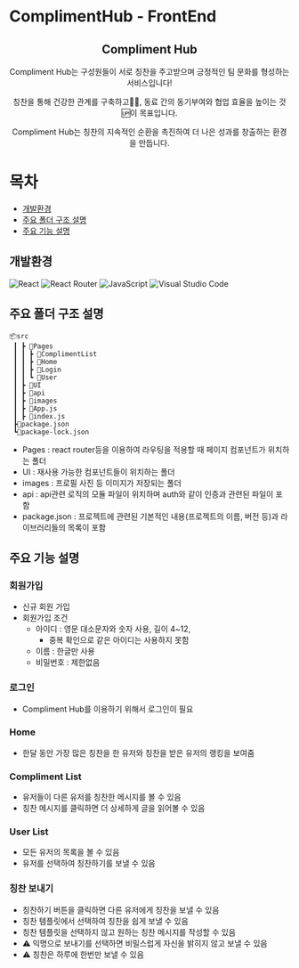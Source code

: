 # ComplimentHub - FrontEnd
<div align="center">
<h2>Compliment Hub</h2>
Compliment Hub는 구성원들이 서로 칭찬을 주고받으며 긍정적인 팀 문화를 형성하는 서비스입니다!

칭찬을 통해 건강한 관계를 구축하고💪🏻, 동료 간의 동기부여와 협업 효율을 높이는 것🆙이 목표입니다. 

Compliment Hub는 칭찬의 지속적인 순환을 촉진하여 더 나은 성과를 창출하는 환경을 만듭니다.

</div>

# 목차
- [개발환경](#개발환경) 
- [주요 폴더 구조 설명](#주요-폴더-구조-설명)
- [주요 기능 설명](#주요-기능-설명)

## 개발환경
![React](https://img.shields.io/badge/react-%2320232a.svg?style=for-the-badge&logo=react&logoColor=%2361DAFB) ![React Router](https://img.shields.io/badge/React_Router-CA4245?style=for-the-badge&logo=react-router&logoColor=white) ![JavaScript](https://img.shields.io/badge/javascript-%23323330.svg?style=for-the-badge&logo=javascript&logoColor=%23F7DF1E) ![Visual Studio Code](https://img.shields.io/badge/Visual%20Studio%20Code-0078d7.svg?style=for-the-badge&logo=visual-studio-code&logoColor=white)


## 주요 폴더 구조 설명
```
📦src
 ┃ ┣ 📂Pages
 ┃ ┃ ┣ 📂ComplimentList
 ┃ ┃ ┣ 📂Home
 ┃ ┃ ┣ 📂Login
 ┃ ┃ ┗ 📂User
 ┃ ┣ 📂UI
 ┃ ┣ 📂api
 ┃ ┣ 📂images
 ┃ ┣ 📜App.js
 ┃ ┣ 📜index.js
 ┣📜package.json
 ┗📜package-lock.json

 ```
- Pages : react router등을 이용하여 라우팅을 적용할 때 페이지 컴포넌트가 위치하는 폴더
- UI : 재사용 가능한 컴포넌트들이 위치하는 폴더
- images : 프로필 사진 등 이미지가 저장되는 폴더
- api : api관련 로직의 모듈 파일이 위치하며 auth와 같이 인증과 관련된 파일이 포함
- package.json : 프로젝트에 관련된 기본적인 내용(프로젝트의 이름, 버전 등)과 라이브러리들의 목록이 포함

## 주요 기능 설명
### 회원가입 
- 신규 회원 가입
- 회원가입 조건
    - 아이디 : 영문 대소문자와 숫자 사용, 길이 4~12, 
        - 중복 확인으로 같은 아이디는 사용하지 못함
    - 이름 : 한글만 사용
    - 비밀번호 : 제한없음

### 로그인
- Compliment Hub를 이용하기 위해서 로그인이 필요
### Home
- 한달 동안 가장 많은 칭찬을 한 유저와 칭찬을 받은 유저의 랭킹을 보여줌
### Compliment List
- 유저들이 다른 유저를 칭찬한 메시지를 볼 수 있음
- 칭찬 메시지를 클릭하면 더 상세하게 글을 읽어볼 수 있음
### User List
- 모든 유저의 목록을 볼 수 있음
- 유저를 선택하여 칭찬하기를 보낼 수 있음

### 칭찬 보내기
- 칭찬하기 버튼을 클릭하면 다른 유저에게 칭찬을 보낼 수 있음
- 칭찬 템플릿에서 선택하여 칭찬을 쉽게 보낼 수 있음
- 칭찬 템플릿을 선택하지 않고 원하는 칭찬 메시지를 작성할 수 있음
- ⚠️ 익명으로 보내기를 선택하면 비밀스럽게 자신을 밝히지 않고 보낼 수 있음
- ⚠️ 칭찬은 하루에 한번만 보낼 수 있음
